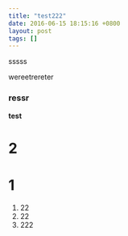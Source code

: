 ```yaml
---
title: "test222"
date: 2016-06-15 18:15:16 +0800
layout: post
tags: []
---
```

sssss

wereetrereter
### ressr

**test**
# 2
# 1

1. 22
1. 22
1. 222

